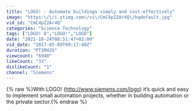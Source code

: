 ```yaml
---
title: "LOGO! - Automate buildings simply and cost-effectively"
image: "https:\/\/i.ytimg.com\/vi\/CmC4pZ2Ar4Q\/hqdefault.jpg"
vid_id: "CmC4pZ2Ar4Q"
categories: "Science-Technology"
tags: ["LOGO! 8","LOGO!","LOGO"]
date: "2021-10-24T08:51:47+03:00"
vid_date: "2017-05-09T09:17:40Z"
duration: "PT1M43S"
viewcount: "6940"
likeCount: "33"
dislikeCount: "1"
channel: "Siemens"
---
```

{% raw %}With LOGO! (<a rel="nofollow" target="blank" href="http://www.siemens.com/logo)">http://www.siemens.com/logo)</a> it’s quick and easy to implement small automation projects, whether in building automation or the private sector.{% endraw %}
